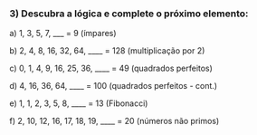 ### 3) Descubra a lógica e complete o próximo elemento:

a) 1, 3, 5, 7, \_\_\_ = 9 (ímpares)

b) 2, 4, 8, 16, 32, 64, \_\_\_\_ = 128 (multiplicação por 2)

c) 0, 1, 4, 9, 16, 25, 36, \_\_\_\_ = 49 (quadrados perfeitos)

d) 4, 16, 36, 64, \_\_\_\_ = 100 (quadrados perfeitos - cont.)

e) 1, 1, 2, 3, 5, 8, \_\_\_\_ = 13 (Fibonacci)

f) 2, 10, 12, 16, 17, 18, 19, \_\_\_\_ = 20 (números não primos)
